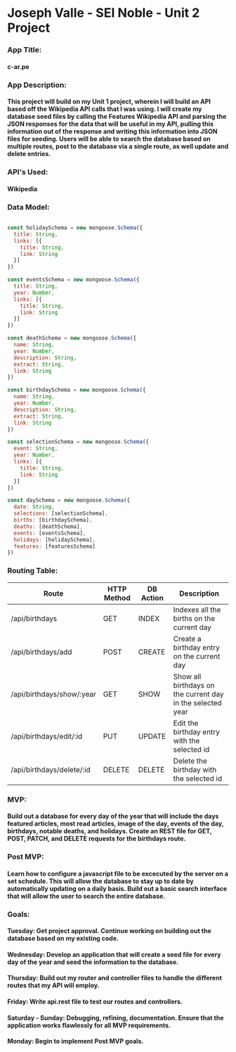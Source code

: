 # Joseph Valle - SEI Noble - Unit 2 Project
### **App Title:** 
#### c-ar.pe

### **App Description:**
#### This project will build on my Unit 1 project, wherein I will build an API based off the Wikipedia API calls that I was using. I will create my database seed files by calling the Features Wikipedia API and parsing the JSON responses for the data that will be useful in my API, pulling this information out of the response and writing this information into JSON files for seeding. Users will be able to search the database based on multiple routes, post to the database via a single route, as well update and delete entries.

### **API's Used:** 
#### Wikipedia

### **Data Model:**

```javascript

const holidaySchema = new mongoose.Schema({
  title: String,
  links: [{
    title: String,
    link: String
  }]
})

const eventsSchema = new mongoose.Schema({
  title: String,
  year: Number,
  links: [{
    title: String,
    link: String
  }]
})

const deathSchema = new mongoose.Schema({
  name: String,
  year: Number,
  description: String,
  extract: String,
  link: String
})

const birthdaySchema = new mongoose.Schema({
  name: String,
  year: Number,
  description: String,
  extract: String,
  link: String
})

const selectionSchema = new mongoose.Schema({
  event: String,
  year: Number,
  links: [{
    title: String,
    link: String
  }]
})

const daySchema = new mongoose.Schema({
  date: String,
  selections: [selectionSchema],
  births: [birthdaySchema],
  deaths: [deathSchema],
  events: [eventsSchema],
  holidays: [holidaySchema],
  features: [featuresSchema]
})
```
### **Routing Table:**
| Route  |  HTTP Method | DB Action  | Description  |
|---|---|---|---|
| /api/birthdays  | GET  | INDEX  | Indexes all the births on the current day  |
| /api/birthdays/add  | POST | CREATE  | Create a birthday entry on the current day  |
| /api/birthdays/show/:year  | GET  | SHOW  | Show all birthdays on the current day in the selected year  |
| /api/birthdays/edit/:id  | PUT  | UPDATE  | Edit the birthday entry with the selected id |
| /api/birthdays/delete/:id  | DELETE  | DELETE  | Delete the birthday with the selected id |

### **MVP:** 
#### Build out a database for every day of the year that will include the days featured articles, most read articles, image of the day, events of the day, birthdays, notable deaths, and holidays. Create an REST file for GET, POST, PATCH, and DELETE requests for the birthdays route.

### **Post MVP:**
#### Learn how to configure a javascript file to be excecuted by the server on a set schedule. This will allow the database to stay up to date by automatically updating  on a daily basis. Build out a basic search interface that will allow the user to search the entire database.

### **Goals:**
#### **Tuesday**: Get project approval. Continue working on building out the database based on my existing code.
#### **Wednesday:** Develop an application that will create a seed file for every day of the year and seed the information to the database.
#### **Thursday:** Build out my router and controller files to handle the different routes that my API will employ.
#### **Friday:** Write api.rest file to test our routes and controllers.
#### **Saturday - Sunday:** Debugging, refining, documentation. Ensure that the application works flawlessly for all MVP requirements.
#### **Monday:** Begin to implement Post MVP goals.
